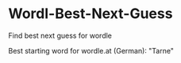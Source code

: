 # Wordl-Best-Next-Guess
Find best next guess for wordle

Best starting word for wordle.at (German): "Tarne" 
